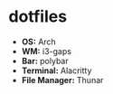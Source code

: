# dotfiles

- **OS:** Arch
- **WM:** i3-gaps
- **Bar:** polybar
- **Terminal:** Alacritty
- **File Manager:** Thunar
